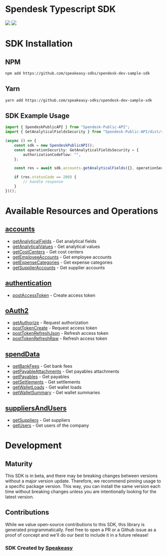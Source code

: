 # Spendesk Typescript SDK

<div align="left">
    <a href="https://speakeasyapi.dev/"><img src="https://custom-icon-badges.demolab.com/badge/-Built%20By%20Speakeasy-212015?style=for-the-badge&logoColor=FBE331&logo=speakeasy&labelColor=545454" /></a>
    <a href="https://github.com/speakeasy-sdks/spendesk-dev-sample-sdk.git/actions"><img src="https://img.shields.io/github/actions/workflow/status/speakeasy-sdks/spendesk-dev-sample-sdk/speakeasy_sdk_generation.yml?style=for-the-badge" /></a>
    
</div>

<!-- Start SDK Installation -->
# SDK Installation

## NPM

```bash
npm add https://github.com/speakeasy-sdks/spendesk-dev-sample-sdk
```

## Yarn

```bash
yarn add https://github.com/speakeasy-sdks/spendesk-dev-sample-sdk
```
<!-- End SDK Installation -->

## SDK Example Usage
<!-- Start SDK Example Usage -->


```typescript
import { SpendeskPublicAPI } from "Spendesk-Public-API";
import { GetAnalyticalFieldsSecurity } from "Spendesk-Public-API/dist/sdk/models/operations";

(async () => {
    const sdk = new SpendeskPublicAPI();
    const operationSecurity: GetAnalyticalFieldsSecurity = {
        authorizationCodeFlow: "",
    };

    const res = await sdk.accounts.getAnalyticalFields({}, operationSecurity);

    if (res.statusCode == 200) {
        // handle response
    }
})();

```
<!-- End SDK Example Usage -->

<!-- Start SDK Available Operations -->
# Available Resources and Operations


## [accounts](docs/sdks/accounts/README.md)

* [getAnalyticalFields](docs/sdks/accounts/README.md#getanalyticalfields) - Get analytical fields
* [getAnalyticalValues](docs/sdks/accounts/README.md#getanalyticalvalues) - Get analytical values
* [getCostCenters](docs/sdks/accounts/README.md#getcostcenters) - Get cost centers
* [getEmployeeAccounts](docs/sdks/accounts/README.md#getemployeeaccounts) - Get employee accounts
* [getExpenseCategories](docs/sdks/accounts/README.md#getexpensecategories) - Get expense categories
* [getSupplierAccounts](docs/sdks/accounts/README.md#getsupplieraccounts) - Get supplier accounts

## [authentication](docs/sdks/authentication/README.md)

* [postAccessToken](docs/sdks/authentication/README.md#postaccesstoken) - Create access token

## [oAuth2](docs/sdks/oauth2/README.md)

* [getAuthorize](docs/sdks/oauth2/README.md#getauthorize) - Request authorization
* [postTokenCreate](docs/sdks/oauth2/README.md#posttokencreate) - Request access token
* [postTokenRefreshJson](docs/sdks/oauth2/README.md#posttokenrefreshjson) - Refresh access token
* [postTokenRefreshRaw](docs/sdks/oauth2/README.md#posttokenrefreshraw) - Refresh access token

## [spendData](docs/sdks/spenddata/README.md)

* [getBankFees](docs/sdks/spenddata/README.md#getbankfees) - Get bank fees
* [getPayableAttachments](docs/sdks/spenddata/README.md#getpayableattachments) - Get payables attachments
* [getPayables](docs/sdks/spenddata/README.md#getpayables) - Get payables
* [getSettlements](docs/sdks/spenddata/README.md#getsettlements) - Get settlements
* [getWalletLoads](docs/sdks/spenddata/README.md#getwalletloads) - Get wallet loads
* [getWalletSummary](docs/sdks/spenddata/README.md#getwalletsummary) - Get wallet summaries

## [suppliersAndUsers](docs/sdks/suppliersandusers/README.md)

* [getSuppliers](docs/sdks/suppliersandusers/README.md#getsuppliers) - Get suppliers
* [getUsers](docs/sdks/suppliersandusers/README.md#getusers) - Get users of the company
<!-- End SDK Available Operations -->

<!-- Start Dev Containers -->



<!-- End Dev Containers -->

<!-- Placeholder for Future Speakeasy SDK Sections -->

# Development

## Maturity

This SDK is in beta, and there may be breaking changes between versions without a major version update. Therefore, we recommend pinning usage
to a specific package version. This way, you can install the same version each time without breaking changes unless you are intentionally
looking for the latest version.

## Contributions

While we value open-source contributions to this SDK, this library is generated programmatically.
Feel free to open a PR or a Github issue as a proof of concept and we'll do our best to include it in a future release!

### SDK Created by [Speakeasy](https://docs.speakeasyapi.dev/docs/using-speakeasy/client-sdks)
